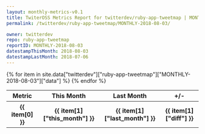 ```yaml
---
layout: monthly-metrics-v0.1
title: TwiterOSS Metrics Report for twitterdev/ruby-app-tweetmap | MONTHLY-2018-08-03 | 2018-08-03
permalink: /twitterdev/ruby-app-tweetmap/MONTHLY-2018-08-03/

owner: twitterdev
repo: ruby-app-tweetmap
reportID: MONTHLY-2018-08-03
datestampThisMonth: 2018-08-03
datestampLastMonth: 2018-07-06
---
```


<table style="width: 100%">
    <tr>
        <th>Metric</th>
        <th>This Month</th>
        <th>Last Month</th>
        <th>+/-</th>
    </tr>
    {% for item in site.data["twitterdev"]["ruby-app-tweetmap"]["MONTHLY-2018-08-03"]["data"] %}
    <tr>
        <th>{{ item[0] }}</th>
        <th>{{ item[1]["this_month"] }}</th>
        <th>{{ item[1]["last_month"] }}</th>
        <th>{{ item[1]["diff"] }}</th>
    </tr>
    {% endfor %}
</table>

